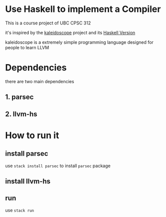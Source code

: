 # Use Haskell to implement a Compiler

This is a course project of UBC CPSC 312

it's inspired by the [kaleidoscope](https://llvm.org/docs/tutorial/) project and its [Haskell Version](https://www.stephendiehl.com/llvm/)

kaleidoscope is a extremely simple programming language designed for people to learn LLVM

# Dependencies
there are two main dependencies

## 1. parsec


## 2. llvm-hs


# How to run it

## install parsec
use `stack install parsec` to install `parsec` package

## install llvm-hs

## run 
use `stack run`
